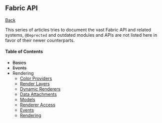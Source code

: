 ## Fabric API
[Back](/README.md)

This series of articles tries to document the vast Fabric API and related systems, `@Deprected` and outdated modules and APIs are not listed here in favor of their newer counterparts.

#### Table of Contents
* ~~Basics~~
* ~~Events~~
* Rendering
	* [Color Providers](rendering/color_providers.md)
	* [Render Layers](rendering/layer.md)
	* [Dynamic Renderers](rendering/dynamic/dynamic.md)
	* [Data Attachments](rendering/attachments.md)
	* [Models](rendering/models/models.md)
	* [Renderer Access](rendering/renderer.md)
	* [Events](rendering/events.md)
	* [Rendering](rendering/rendering/rendering.md)
